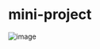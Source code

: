 # mini-project
![image](https://github.com/user-attachments/assets/afb9cbb0-634b-43f7-864d-6c289bda2e54)
